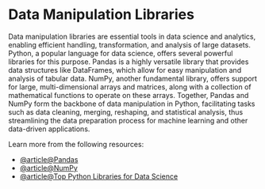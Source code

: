 # Data Manipulation Libraries

Data manipulation libraries are essential tools in data science and analytics, enabling efficient handling, transformation, and analysis of large datasets. Python, a popular language for data science, offers several powerful libraries for this purpose. Pandas is a highly versatile library that provides data structures like DataFrames, which allow for easy manipulation and analysis of tabular data. NumPy, another fundamental library, offers support for large, multi-dimensional arrays and matrices, along with a collection of mathematical functions to operate on these arrays. Together, Pandas and NumPy form the backbone of data manipulation in Python, facilitating tasks such as data cleaning, merging, reshaping, and statistical analysis, thus streamlining the data preparation process for machine learning and other data-driven applications.

Learn more from the following resources:

- [@article@Pandas](https://pandas.pydata.org/)
- [@article@NumPy](https://numpy.org/)
- [@article@Top Python Libraries for Data Science](https://www.simplilearn.com/top-python-libraries-for-data-science-article)
